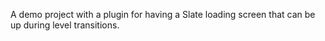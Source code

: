 A demo project with a plugin for having a Slate loading screen that can be up during level transitions.
